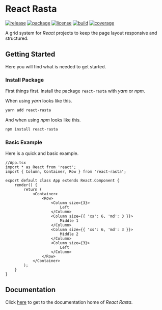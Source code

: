 # React Rasta
[![release](https://img.shields.io/github/release/ChilliCream/react-rasta.svg)](https://github.com/ChilliCream/react-rasta/releases) [
![package](https://img.shields.io/npm/v/react-rasta.svg)](https://www.npmjs.com/package/react-rasta) [![license](https://img.shields.io/github/license/ChilliCream/react-rasta.svg)](https://github.com/ChilliCream/react-rasta/blob/master/LICENSE) 
[![build](https://img.shields.io/circleci/project/github/ChilliCream/react-rasta.svg)](https://circleci.com/gh/ChilliCream/react-rasta/tree/master) [![coverage](https://img.shields.io/coveralls/ChilliCream/react-rasta.svg)](https://coveralls.io/github/ChilliCream/react-rasta?branch=master)

A grid system for *React* projects to keep the page layout responsive and structured.

## Getting Started

Here you will find what is needed to get started.

### Install Package

First things first. Install the package `react-rasta` with *yarn* or *npm*.

When using *yarn* looks like this.

```powershell
yarn add react-rasta
```

And when using *npm* looks like this.

```powershell
npm install react-rasta
```

### Basic Example

Here is a quick and basic example.

```tsx
//App.tsx
import * as React from 'react';
import { Column, Container, Row } from 'react-rasta';

export default class App extends React.Component {
    render() {
        return (
            <Container>
                <Row>
                    <Column size={3}>
                        Left
                    </Column>
                    <Column size={{ 'xs': 6, 'md': 3 }}>
                        Middle 1
                    </Column>
                    <Column size={{ 'xs': 6, 'md': 3 }}>
                        Middle 2
                    </Column>
                    <Column size={3}>
                        Left
                    </Column>
                </Row>
            </Container>
        );
    }
}
```

## Documentation

Click [here](https://github.com/ChilliCream/react-rasta-docs) to get to the documentation home of *React Rasta*.